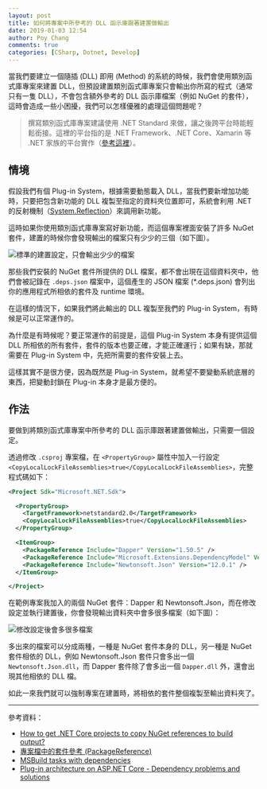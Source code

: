 ```yaml
---
layout: post
title: 如何將專案中所參考的 DLL 函示庫跟著建置做輸出
date: 2019-01-03 12:54
author: Poy Chang
comments: true
categories: [CSharp, Dotnet, Develop]
---
```


當我們要建立一個隨插 (DLL) 即用 (Method) 的系統的時候，我們會使用類別函式庫專案來建置 DLL，但預設建置類別函式庫專案只會輸出你所寫的程式（通常只有一隻 DLL），不會包含額外參考的 DLL 函示庫檔案（例如 NuGet 的套件），這時會造成一些小困擾，我們可以怎樣優雅的處理這個問題呢？

>撰寫類別函式庫專案建議使用 .NET Standard 來做，讓之後跨平台時能輕鬆銜接。這裡的平台指的是 .NET Framework、.NET Core、Xamarin 等 .NET 家族的平台實作（[參考這裡](https://docs.microsoft.com/zh-tw/dotnet/standard/net-standard#net-implementation-support)）。

## 情境

假設我們有個 Plug-in System，根據需要動態載入 DLL，當我們要新增加功能時，只要把包含新功能的 DLL 複製至指定的資料夾位置即可，系統會利用 .NET 的反射機制（[System.Reflection](https://docs.microsoft.com/zh-tw/dotnet/framework/reflection-and-codedom/reflection)）來調用新功能。

這時如果你使用類別函式庫專案寫好新功能，而這個專案裡面安裝了許多 NuGet 套件，建置的時候你會發現輸出的檔案只有少少的三個（如下圖）。

![標準的建置設定，只會輸出少少的檔案](https://i.imgur.com/AqO3RnK.png)

那些我們安裝的 NuGet 套件所提供的 DLL 檔案，都不會出現在這個資料夾中，他們會被記錄在 `.deps.json` 檔案中，這個產生的 JSON 檔案 (*.deps.json) 會列出你的應用程式所相依的套件及 runtime 環境。

在這樣的情況下，如果我們將此輸出的 DLL 複製至我們的 Plug-in System，有時候是可以正常運作的。

為什麼是有時候呢？要正常運作的前提是，這個 Plug-in System 本身有提供這個 DLL 所相依的所有套件，套件的版本也要正確，才能正確運行；如果有缺，那就需要在 Plug-in System 中，先把所需要的套件安裝上去。

這樣其實不是很方便，因為既然是 Plug-in System，就希望不要變動系統底層的東西，把變動封鎖在 Plug-in 本身才是最方便的。

## 作法

要做到將類別函式庫專案中所參考的 DLL 函示庫跟著建置做輸出，只需要一個設定。

透過修改 `.csproj` 專案檔，在 `<PropertyGroup>` 屬性中加入一行設定 `<CopyLocalLockFileAssemblies>true</CopyLocalLockFileAssemblies>`，完整程式碼如下：

```xml
<Project Sdk="Microsoft.NET.Sdk">

  <PropertyGroup>
    <TargetFramework>netstandard2.0</TargetFramework>
    <CopyLocalLockFileAssemblies>true</CopyLocalLockFileAssemblies>
  </PropertyGroup>

  <ItemGroup>
    <PackageReference Include="Dapper" Version="1.50.5" />
    <PackageReference Include="Microsoft.Extensions.DependencyModel" Version="2.1.0" />
    <PackageReference Include="Newtonsoft.Json" Version="12.0.1" />
  </ItemGroup>

</Project>
```

在範例專案我加入的兩個 NuGet 套件：Dapper 和 Newtonsoft.Json，而在修改設定並執行建置後，你會發現輸出資料夾中會多很多檔案（如下圖）：

![修改設定後會多很多檔案](https://i.imgur.com/7f2ZRu5.png)

多出來的檔案可以分成兩種，一種是 NuGet 套件本身的 DLL，另一種是 NuGet 套件相依的 DLL，例如 Newtonsoft.Json 套件只會多出一個 `Newtonsoft.Json.dll`，而 Dapper 套件除了會多出一個 `Dapper.dll` 外，還會出現其他相依的 DLL 檔。

如此一來我們就可以強制專案在建置時，將相依的套件整個複製至輸出資料夾了。

----------

參考資料：

* [How to get .NET Core projects to copy NuGet references to build output?](https://stackoverflow.com/questions/43837638/how-to-get-net-core-projects-to-copy-nuget-references-to-build-output)
* [專案檔中的套件參考 (PackageReference)](https://docs.microsoft.com/zh-tw/nuget/consume-packages/package-references-in-project-files)
* [MSBuild tasks with dependencies](https://natemcmaster.com/blog/2017/11/11/msbuild-task-with-dependencies/)
* [Plug-in architecture on ASP.NET Core - Dependency problems and solutions](https://thienn.com/Plug-in-architecture-on-aspnetcore-dependency-problems-solutions/)
